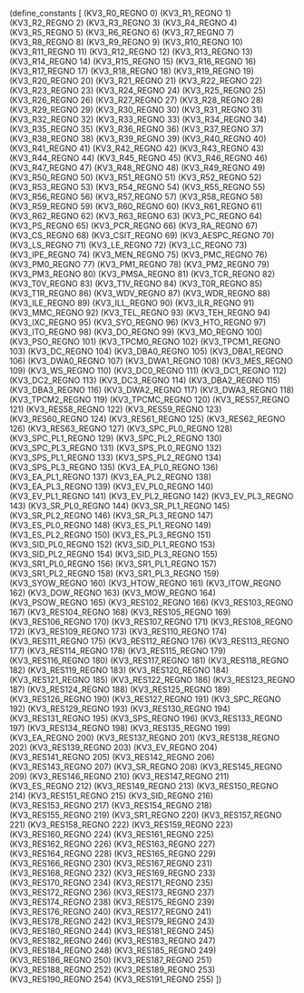 (define_constants [
  (KV3_R0_REGNO 0)
  (KV3_R1_REGNO 1)
  (KV3_R2_REGNO 2)
  (KV3_R3_REGNO 3)
  (KV3_R4_REGNO 4)
  (KV3_R5_REGNO 5)
  (KV3_R6_REGNO 6)
  (KV3_R7_REGNO 7)
  (KV3_R8_REGNO 8)
  (KV3_R9_REGNO 9)
  (KV3_R10_REGNO 10)
  (KV3_R11_REGNO 11)
  (KV3_R12_REGNO 12)
  (KV3_R13_REGNO 13)
  (KV3_R14_REGNO 14)
  (KV3_R15_REGNO 15)
  (KV3_R16_REGNO 16)
  (KV3_R17_REGNO 17)
  (KV3_R18_REGNO 18)
  (KV3_R19_REGNO 19)
  (KV3_R20_REGNO 20)
  (KV3_R21_REGNO 21)
  (KV3_R22_REGNO 22)
  (KV3_R23_REGNO 23)
  (KV3_R24_REGNO 24)
  (KV3_R25_REGNO 25)
  (KV3_R26_REGNO 26)
  (KV3_R27_REGNO 27)
  (KV3_R28_REGNO 28)
  (KV3_R29_REGNO 29)
  (KV3_R30_REGNO 30)
  (KV3_R31_REGNO 31)
  (KV3_R32_REGNO 32)
  (KV3_R33_REGNO 33)
  (KV3_R34_REGNO 34)
  (KV3_R35_REGNO 35)
  (KV3_R36_REGNO 36)
  (KV3_R37_REGNO 37)
  (KV3_R38_REGNO 38)
  (KV3_R39_REGNO 39)
  (KV3_R40_REGNO 40)
  (KV3_R41_REGNO 41)
  (KV3_R42_REGNO 42)
  (KV3_R43_REGNO 43)
  (KV3_R44_REGNO 44)
  (KV3_R45_REGNO 45)
  (KV3_R46_REGNO 46)
  (KV3_R47_REGNO 47)
  (KV3_R48_REGNO 48)
  (KV3_R49_REGNO 49)
  (KV3_R50_REGNO 50)
  (KV3_R51_REGNO 51)
  (KV3_R52_REGNO 52)
  (KV3_R53_REGNO 53)
  (KV3_R54_REGNO 54)
  (KV3_R55_REGNO 55)
  (KV3_R56_REGNO 56)
  (KV3_R57_REGNO 57)
  (KV3_R58_REGNO 58)
  (KV3_R59_REGNO 59)
  (KV3_R60_REGNO 60)
  (KV3_R61_REGNO 61)
  (KV3_R62_REGNO 62)
  (KV3_R63_REGNO 63)
  (KV3_PC_REGNO 64)
  (KV3_PS_REGNO 65)
  (KV3_PCR_REGNO 66)
  (KV3_RA_REGNO 67)
  (KV3_CS_REGNO 68)
  (KV3_CSIT_REGNO 69)
  (KV3_AESPC_REGNO 70)
  (KV3_LS_REGNO 71)
  (KV3_LE_REGNO 72)
  (KV3_LC_REGNO 73)
  (KV3_IPE_REGNO 74)
  (KV3_MEN_REGNO 75)
  (KV3_PMC_REGNO 76)
  (KV3_PM0_REGNO 77)
  (KV3_PM1_REGNO 78)
  (KV3_PM2_REGNO 79)
  (KV3_PM3_REGNO 80)
  (KV3_PMSA_REGNO 81)
  (KV3_TCR_REGNO 82)
  (KV3_T0V_REGNO 83)
  (KV3_T1V_REGNO 84)
  (KV3_T0R_REGNO 85)
  (KV3_T1R_REGNO 86)
  (KV3_WDV_REGNO 87)
  (KV3_WDR_REGNO 88)
  (KV3_ILE_REGNO 89)
  (KV3_ILL_REGNO 90)
  (KV3_ILR_REGNO 91)
  (KV3_MMC_REGNO 92)
  (KV3_TEL_REGNO 93)
  (KV3_TEH_REGNO 94)
  (KV3_IXC_REGNO 95)
  (KV3_SYO_REGNO 96)
  (KV3_HTO_REGNO 97)
  (KV3_ITO_REGNO 98)
  (KV3_DO_REGNO 99)
  (KV3_MO_REGNO 100)
  (KV3_PSO_REGNO 101)
  (KV3_TPCM0_REGNO 102)
  (KV3_TPCM1_REGNO 103)
  (KV3_DC_REGNO 104)
  (KV3_DBA0_REGNO 105)
  (KV3_DBA1_REGNO 106)
  (KV3_DWA0_REGNO 107)
  (KV3_DWA1_REGNO 108)
  (KV3_MES_REGNO 109)
  (KV3_WS_REGNO 110)
  (KV3_DC0_REGNO 111)
  (KV3_DC1_REGNO 112)
  (KV3_DC2_REGNO 113)
  (KV3_DC3_REGNO 114)
  (KV3_DBA2_REGNO 115)
  (KV3_DBA3_REGNO 116)
  (KV3_DWA2_REGNO 117)
  (KV3_DWA3_REGNO 118)
  (KV3_TPCM2_REGNO 119)
  (KV3_TPCMC_REGNO 120)
  (KV3_RES57_REGNO 121)
  (KV3_RES58_REGNO 122)
  (KV3_RES59_REGNO 123)
  (KV3_RES60_REGNO 124)
  (KV3_RES61_REGNO 125)
  (KV3_RES62_REGNO 126)
  (KV3_RES63_REGNO 127)
  (KV3_SPC_PL0_REGNO 128)
  (KV3_SPC_PL1_REGNO 129)
  (KV3_SPC_PL2_REGNO 130)
  (KV3_SPC_PL3_REGNO 131)
  (KV3_SPS_PL0_REGNO 132)
  (KV3_SPS_PL1_REGNO 133)
  (KV3_SPS_PL2_REGNO 134)
  (KV3_SPS_PL3_REGNO 135)
  (KV3_EA_PL0_REGNO 136)
  (KV3_EA_PL1_REGNO 137)
  (KV3_EA_PL2_REGNO 138)
  (KV3_EA_PL3_REGNO 139)
  (KV3_EV_PL0_REGNO 140)
  (KV3_EV_PL1_REGNO 141)
  (KV3_EV_PL2_REGNO 142)
  (KV3_EV_PL3_REGNO 143)
  (KV3_SR_PL0_REGNO 144)
  (KV3_SR_PL1_REGNO 145)
  (KV3_SR_PL2_REGNO 146)
  (KV3_SR_PL3_REGNO 147)
  (KV3_ES_PL0_REGNO 148)
  (KV3_ES_PL1_REGNO 149)
  (KV3_ES_PL2_REGNO 150)
  (KV3_ES_PL3_REGNO 151)
  (KV3_SID_PL0_REGNO 152)
  (KV3_SID_PL1_REGNO 153)
  (KV3_SID_PL2_REGNO 154)
  (KV3_SID_PL3_REGNO 155)
  (KV3_SR1_PL0_REGNO 156)
  (KV3_SR1_PL1_REGNO 157)
  (KV3_SR1_PL2_REGNO 158)
  (KV3_SR1_PL3_REGNO 159)
  (KV3_SYOW_REGNO 160)
  (KV3_HTOW_REGNO 161)
  (KV3_ITOW_REGNO 162)
  (KV3_DOW_REGNO 163)
  (KV3_MOW_REGNO 164)
  (KV3_PSOW_REGNO 165)
  (KV3_RES102_REGNO 166)
  (KV3_RES103_REGNO 167)
  (KV3_RES104_REGNO 168)
  (KV3_RES105_REGNO 169)
  (KV3_RES106_REGNO 170)
  (KV3_RES107_REGNO 171)
  (KV3_RES108_REGNO 172)
  (KV3_RES109_REGNO 173)
  (KV3_RES110_REGNO 174)
  (KV3_RES111_REGNO 175)
  (KV3_RES112_REGNO 176)
  (KV3_RES113_REGNO 177)
  (KV3_RES114_REGNO 178)
  (KV3_RES115_REGNO 179)
  (KV3_RES116_REGNO 180)
  (KV3_RES117_REGNO 181)
  (KV3_RES118_REGNO 182)
  (KV3_RES119_REGNO 183)
  (KV3_RES120_REGNO 184)
  (KV3_RES121_REGNO 185)
  (KV3_RES122_REGNO 186)
  (KV3_RES123_REGNO 187)
  (KV3_RES124_REGNO 188)
  (KV3_RES125_REGNO 189)
  (KV3_RES126_REGNO 190)
  (KV3_RES127_REGNO 191)
  (KV3_SPC_REGNO 192)
  (KV3_RES129_REGNO 193)
  (KV3_RES130_REGNO 194)
  (KV3_RES131_REGNO 195)
  (KV3_SPS_REGNO 196)
  (KV3_RES133_REGNO 197)
  (KV3_RES134_REGNO 198)
  (KV3_RES135_REGNO 199)
  (KV3_EA_REGNO 200)
  (KV3_RES137_REGNO 201)
  (KV3_RES138_REGNO 202)
  (KV3_RES139_REGNO 203)
  (KV3_EV_REGNO 204)
  (KV3_RES141_REGNO 205)
  (KV3_RES142_REGNO 206)
  (KV3_RES143_REGNO 207)
  (KV3_SR_REGNO 208)
  (KV3_RES145_REGNO 209)
  (KV3_RES146_REGNO 210)
  (KV3_RES147_REGNO 211)
  (KV3_ES_REGNO 212)
  (KV3_RES149_REGNO 213)
  (KV3_RES150_REGNO 214)
  (KV3_RES151_REGNO 215)
  (KV3_SID_REGNO 216)
  (KV3_RES153_REGNO 217)
  (KV3_RES154_REGNO 218)
  (KV3_RES155_REGNO 219)
  (KV3_SR1_REGNO 220)
  (KV3_RES157_REGNO 221)
  (KV3_RES158_REGNO 222)
  (KV3_RES159_REGNO 223)
  (KV3_RES160_REGNO 224)
  (KV3_RES161_REGNO 225)
  (KV3_RES162_REGNO 226)
  (KV3_RES163_REGNO 227)
  (KV3_RES164_REGNO 228)
  (KV3_RES165_REGNO 229)
  (KV3_RES166_REGNO 230)
  (KV3_RES167_REGNO 231)
  (KV3_RES168_REGNO 232)
  (KV3_RES169_REGNO 233)
  (KV3_RES170_REGNO 234)
  (KV3_RES171_REGNO 235)
  (KV3_RES172_REGNO 236)
  (KV3_RES173_REGNO 237)
  (KV3_RES174_REGNO 238)
  (KV3_RES175_REGNO 239)
  (KV3_RES176_REGNO 240)
  (KV3_RES177_REGNO 241)
  (KV3_RES178_REGNO 242)
  (KV3_RES179_REGNO 243)
  (KV3_RES180_REGNO 244)
  (KV3_RES181_REGNO 245)
  (KV3_RES182_REGNO 246)
  (KV3_RES183_REGNO 247)
  (KV3_RES184_REGNO 248)
  (KV3_RES185_REGNO 249)
  (KV3_RES186_REGNO 250)
  (KV3_RES187_REGNO 251)
  (KV3_RES188_REGNO 252)
  (KV3_RES189_REGNO 253)
  (KV3_RES190_REGNO 254)
  (KV3_RES191_REGNO 255)
])
